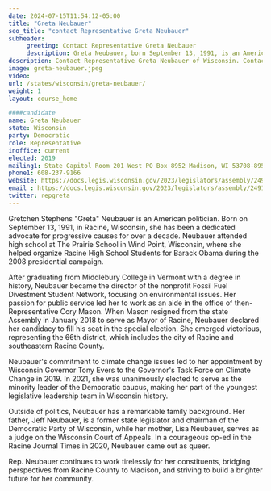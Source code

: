 ```yaml
---
date: 2024-07-15T11:54:12-05:00
title: "Greta Neubauer"
seo_title: "contact Representative Greta Neubauer"
subheader:
     greeting: Contact Representative Greta Neubauer
     description: Greta Neubauer, born September 13, 1991, is an American politician affiliated with the Democratic Party. She assumed office as a member of the Wisconsin State Assembly, representing District 66, on January 27, 2018.
description: Contact Representative Greta Neubauer of Wisconsin. Contact information for Greta Neubauer includes email address, phone number, and mailing address.
image: greta-neubauer.jpeg
video:
url: /states/wisconsin/greta-neubauer/
weight: 1
layout: course_home

####candidate
name: Greta Neubauer
state: Wisconsin
party: Democratic
role: Representative
inoffice: current
elected: 2019
mailing1: State Capitol Room 201 West PO Box 8952 Madison, WI 53708-8952
phone1: 608-237-9166
website: https://docs.legis.wisconsin.gov/2023/legislators/assembly/2491/
email : https://docs.legis.wisconsin.gov/2023/legislators/assembly/2491/
twitter: repgreta
---
```

Gretchen Stephens "Greta" Neubauer is an American politician. Born on September 13, 1991, in Racine, Wisconsin, she has been a dedicated advocate for progressive causes for over a decade. Neubauer attended high school at The Prairie School in Wind Point, Wisconsin, where she helped organize Racine High School Students for Barack Obama during the 2008 presidential campaign.

After graduating from Middlebury College in Vermont with a degree in history, Neubauer became the director of the nonprofit Fossil Fuel Divestment Student Network, focusing on environmental issues. Her passion for public service led her to work as an aide in the office of then-Representative Cory Mason. When Mason resigned from the state Assembly in January 2018 to serve as Mayor of Racine, Neubauer declared her candidacy to fill his seat in the special election. She emerged victorious, representing the 66th district, which includes the city of Racine and southeastern Racine County.

Neubauer's commitment to climate change issues led to her appointment by Wisconsin Governor Tony Evers to the Governor's Task Force on Climate Change in 2019. In 2021, she was unanimously elected to serve as the minority leader of the Democratic caucus, making her part of the youngest legislative leadership team in Wisconsin history.

Outside of politics, Neubauer has a remarkable family background. Her father, Jeff Neubauer, is a former state legislator and chairman of the Democratic Party of Wisconsin, while her mother, Lisa Neubauer, serves as a judge on the Wisconsin Court of Appeals. In a courageous op-ed in the Racine Journal Times in 2020, Neubauer came out as queer.

Rep. Neubauer continues to work tirelessly for her constituents, bridging perspectives from Racine County to Madison, and striving to build a brighter future for her community.
